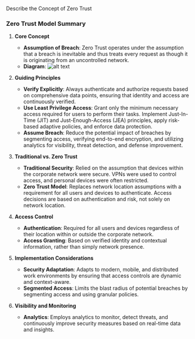 Describe the Concept of Zero Trust

### **Zero Trust Model Summary**

1. **Core Concept**
   - **Assumption of Breach**: Zero Trust operates under the assumption that a breach is inevitable and thus treats every request as though it is originating from an uncontrolled network.
   - **Diagram**: ![alt text](https://learn.microsoft.com/en-in/training/wwl-azure/describe-azure-identity-access-security/media/zero-trust-cf9202be.png)
   
2. **Guiding Principles**
   - **Verify Explicitly**: Always authenticate and authorize requests based on comprehensive data points, ensuring that identity and access are continuously verified.
   - **Use Least Privilege Access**: Grant only the minimum necessary access required for users to perform their tasks. Implement Just-In-Time (JIT) and Just-Enough-Access (JEA) principles, apply risk-based adaptive policies, and enforce data protection.
   - **Assume Breach**: Reduce the potential impact of breaches by segmenting access, verifying end-to-end encryption, and utilizing analytics for visibility, threat detection, and defense improvement.

3. **Traditional vs. Zero Trust**
   - **Traditional Security**: Relied on the assumption that devices within the corporate network were secure. VPNs were used to control access, and personal devices were often restricted.
   - **Zero Trust Model**: Replaces network location assumptions with a requirement for all users and devices to authenticate. Access decisions are based on authentication and risk, not solely on network location.

4. **Access Control**
   - **Authentication**: Required for all users and devices regardless of their location within or outside the corporate network.
   - **Access Granting**: Based on verified identity and contextual information, rather than simply network presence.

5. **Implementation Considerations**
   - **Security Adaptation**: Adapts to modern, mobile, and distributed work environments by ensuring that access controls are dynamic and context-aware.
   - **Segmented Access**: Limits the blast radius of potential breaches by segmenting access and using granular policies.

6. **Visibility and Monitoring**
   - **Analytics**: Employs analytics to monitor, detect threats, and continuously improve security measures based on real-time data and insights.